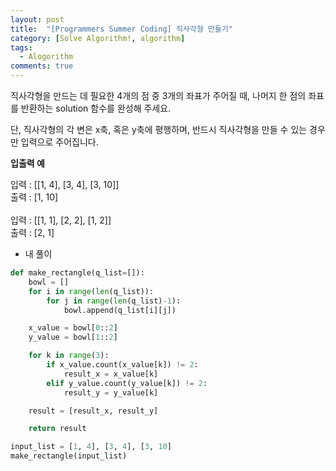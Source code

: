 ```yaml
---
layout: post
title:  "[Programmers Summer Coding] 직사각형 만들기"
category: [Solve Algorithm!, algorithm]
tags:
  - Alogorithm
comments: true
---
```


직사각형을 만드는 데 필요한 4개의 점 중 3개의 좌표가 주어질 때, 나머지 한 점의 좌표를 반환하는 solution 함수를 완성해 주세요.

단, 직사각형의 각 변은 x축, 혹은 y축에 평행하며, 반드시 직사각형을 만들 수 있는 경우만 입력으로 주어집니다.

**입출력 예**

입력 : [[1, 4], [3, 4], [3, 10]]<br>
출력 : [1, 10]
<br><br>
입력 : [[1, 1], [2, 2], [1, 2]]<br>
출력 : [2, 1]

- 내 풀이

```python
def make_rectangle(q_list=[]):
    bowl = []
    for i in range(len(q_list)):
        for j in range(len(q_list)-1):
            bowl.append(q_list[i][j])

    x_value = bowl[0::2]
    y_value = bowl[1::2]

    for k in range(3):
        if x_value.count(x_value[k]) != 2:
            result_x = x_value[k]
        elif y_value.count(y_value[k]) != 2:
            result_y = y_value[k]

    result = [result_x, result_y]

    return result

input_list = [1, 4], [3, 4], [3, 10]
make_rectangle(input_list)  
```

